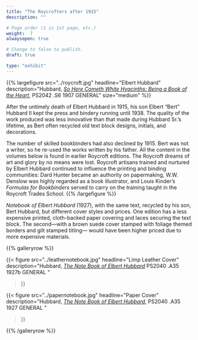 ```yaml
---
title: "The Roycrofters after 1915"
description: ""

# Page order (1 is 1st page, etc.)
weight:  7
alwaysopen: true

# Change to false to publish.
draft: true

type: "exhibit"
---
```


{{% largefigure src="../roycroft.jpg"
                headline="Elbert Hubbard"
                description="Hubbard, [*So Here Cometh White Hyacinths: Being a Book of the Heart*](https://bc-primo.hosted.exlibrisgroup.com/primo-explore/fulldisplay?docid=ALMA-BC21334388030001021&context=L&vid=bclib_new&search_scope=lib_BURNS&tab=bcl_only&lang=en_US), PS2042 .S6 1907 GENERAL"
                size="medium" %}}
				
After the untimely death of Elbert Hubbard in 1915, his son Elbert “Bert” Hubbard II kept the press and bindery running until 1938. The quality of the work produced was less innovative than that made during Hubbard Sr.’s lifetime, as Bert often recycled old text block designs, initials, and decorations.  

The number of skilled bookbinders had also declined by 1915. Bert was not a writer, so he re-used the works written by his father. All the content in the volumes below is found in earlier Roycroft editions. The Roycroft dreams of art and glory by no means were lost. Roycroft artisans trained and nurtured by Elbert Hubbard continued to influence the printing and binding communities: Dard Hunter became an authority on papermaking, W.W. Denslow was highly regarded as a book illustrator, and Louis Kinder’s *Formulas for Bookbinders* served to carry on the training taught in the Roycroft Trades School.
{{% /largefigure %}}

*Notebook of Elbert Hubbard* (1927), with the same text, recycled by his son, Bert Hubbard, but different cover styles and prices. One edition has a less expensive printed, cloth-backed paper covering and laces securing the text block. The second—with a brown suede cover stamped with foliage themed borders and gilt stamped titling— would have been higher priced due to more expensive materials.


{{% galleryrow %}}


{{< figure src="../leathernotebook.jpg"
           headline="Limp Leather Cover"
           description="Hubbard, [*The Note Book of Elbert Hubbard*](https://bc-primo.hosted.exlibrisgroup.com/primo-explore/fulldisplay?docid=ALMA-BC21314669930001021&context=L&vid=bclib_new&search_scope=bcl&tab=bcl_only&lang=en_US) PS2040 .A35 1927b GENERAL  " 
>}}

{{< figure src="../papernotebook.jpg"
           headline="Paper Cover"
           description="Hubbard, [*The Note Book of Elbert Hubbard*](https://bc-primo.hosted.exlibrisgroup.com/primo-explore/fulldisplay?docid=ALMA-BC21381824670001021&context=L&vid=bclib_new&search_scope=bcl&tab=bcl_only&lang=en_US), PS2040 .A35 1927 GENERAL "
>}}


{{% /galleryrow %}}